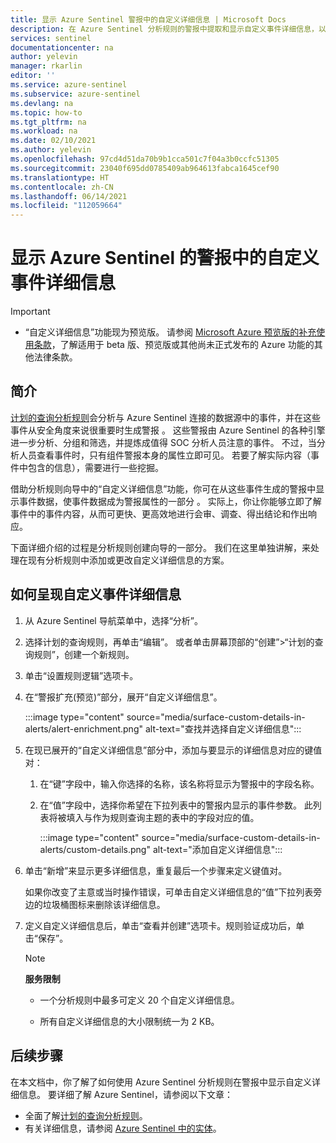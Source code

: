 ```yaml
---
title: 显示 Azure Sentinel 警报中的自定义详细信息 | Microsoft Docs
description: 在 Azure Sentinel 分析规则的警报中提取和显示自定义事件详细信息，以获取更好、更完整的事件信息
services: sentinel
documentationcenter: na
author: yelevin
manager: rkarlin
editor: ''
ms.service: azure-sentinel
ms.subservice: azure-sentinel
ms.devlang: na
ms.topic: how-to
ms.tgt_pltfrm: na
ms.workload: na
ms.date: 02/10/2021
ms.author: yelevin
ms.openlocfilehash: 97cd4d51da70b9b1cca501c7f04a3b0ccfc51305
ms.sourcegitcommit: 23040f695dd0785409ab964613fabca1645cef90
ms.translationtype: HT
ms.contentlocale: zh-CN
ms.lasthandoff: 06/14/2021
ms.locfileid: "112059664"
---
```

# <a name="surface-custom-event-details-in-alerts-in-azure-sentinel"></a>显示 Azure Sentinel 的警报中的自定义事件详细信息 

> [!IMPORTANT]
>
> - “自定义详细信息”功能现为预览版。 请参阅 [Microsoft Azure 预览版的补充使用条款](https://azure.microsoft.com/support/legal/preview-supplemental-terms/)，了解适用于 beta 版、预览版或其他尚未正式发布的 Azure 功能的其他法律条款。

## <a name="introduction"></a>简介

[计划的查询分析规则](tutorial-detect-threats-custom.md)会分析与 Azure Sentinel 连接的数据源中的事件，并在这些事件从安全角度来说很重要时生成警报 。 这些警报由 Azure Sentinel 的各种引擎进一步分析、分组和筛选，并提炼成值得 SOC 分析人员注意的事件。 不过，当分析人员查看事件时，只有组件警报本身的属性立即可见。 若要了解实际内容（事件中包含的信息），需要进行一些挖掘。

借助分析规则向导中的“自定义详细信息”功能，你可在从这些事件生成的警报中显示事件数据，使事件数据成为警报属性的一部分 。 实际上，你让你能够立即了解事件中的事件内容，从而可更快、更高效地进行会审、调查、得出结论和作出响应。

下面详细介绍的过程是分析规则创建向导的一部分。 我们在这里单独讲解，来处理在现有分析规则中添加或更改自定义详细信息的方案。

## <a name="how-to-surface-custom-event-details"></a>如何呈现自定义事件详细信息

1. 从 Azure Sentinel 导航菜单中，选择“分析”。

1. 选择计划的查询规则，再单击“编辑”。 或者单击屏幕顶部的“创建”>“计划的查询规则”，创建一个新规则。

1. 单击“设置规则逻辑”选项卡。

1. 在“警报扩充(预览)”部分，展开“自定义详细信息”。

    :::image type="content" source="media/surface-custom-details-in-alerts/alert-enrichment.png" alt-text="查找并选择自定义详细信息":::

1. 在现已展开的“自定义详细信息”部分中，添加与要显示的详细信息对应的键值对：

    1. 在“键”字段中，输入你选择的名称，该名称将显示为警报中的字段名称。

    1. 在“值”字段中，选择你希望在下拉列表中的警报内显示的事件参数。 此列表将被填入与作为规则查询主题的表中的字段对应的值。
    
        :::image type="content" source="media/surface-custom-details-in-alerts/custom-details.png" alt-text="添加自定义详细信息":::

1. 单击“新增”来显示更多详细信息，重复最后一个步骤来定义键值对。 

    如果你改变了主意或当时操作错误，可单击自定义详细信息的“值”下拉列表旁边的垃圾桶图标来删除该详细信息。

1. 定义自定义详细信息后，单击“查看并创建”选项卡。规则验证成功后，单击“保存”。

    > [!NOTE]
    > 
    > **服务限制**
    > - 一个分析规则中最多可定义 20 个自定义详细信息。
    >
    > - 所有自定义详细信息的大小限制统一为 2 KB。

## <a name="next-steps"></a>后续步骤
在本文档中，你了解了如何使用 Azure Sentinel 分析规则在警报中显示自定义详细信息。 要详细了解 Azure Sentinel，请参阅以下文章：
- 全面了解[计划的查询分析规则](tutorial-detect-threats-custom.md)。
- 有关详细信息，请参阅 [Azure Sentinel 中的实体](entities-in-azure-sentinel.md)。
